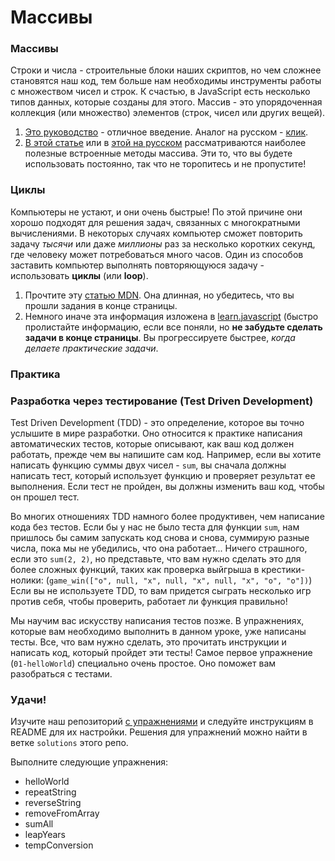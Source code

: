 # Массивы

### Массивы

Строки и числа - строительные блоки наших скриптов, но чем сложнее становятся наш код, тем больше нам необходимы инструменты работы с множеством чисел и строк. К счастью, в JavaScript есть несколько типов данных, которые созданы для этого. Массив - это упорядоченная коллекция (или множество) элементов (строк, чисел или других вещей).

1. [Это руководство](https://www.w3schools.com/js/js_arrays.asp) - отличное введение. Аналог на русском - [клик](https://learn.javascript.ru/array).
2. [В этой статье](https://www.w3schools.com/js/js_array_methods.asp) или в [этой на русском](https://learn.javascript.ru/array-methods) рассматриваются наиболее полезные встроенные методы массива. Эти то, что вы будете использовать постоянно, так что не торопитесь и не пропустите!

### Циклы

Компьютеры не устают, и они очень быстрые! По этой причине они хорошо подходят для решения задач, связанных с многократными вычислениями. В некоторых случаях компьютер сможет повторить задачу _тысячи_ или даже _миллионы_ раз за несколько коротких секунд, где человеку может потребоваться много часов. Один из способов заставить компьютер выполнять повторяющуюся задачу - использовать **циклы** (или **loop**).

1. Прочтите эту [статью MDN](https://developer.mozilla.org/ru/docs/Learn/JavaScript/Building_blocks/Looping_code). Она длинная, но убедитесь, что вы прошли задания в конце страницы.
2. Немного иначе эта информация изложена в [learn.javascript](https://learn.javascript.ru/while-for) (быстро пролистайте информацию, если все поняли, но **не забудьте сделать задачи в конце страницы**. Вы прогрессируете быстрее, _когда делаете практические задачи_.

### Практика

### Разработка через тестирование (Test Driven Development)

Test Driven Development (TDD) - это определение, которое вы точно услышите в мире разработки. Оно относится к практике написания автоматических тестов, которые описывают, как ваш код должен работать, прежде чем вы напишите сам код. Например, если вы хотите написать функцию суммы двух чисел - `sum`, вы сначала должны написать тест, который использует функцию и проверяет результат ее выполнения. Если тест не пройден, вы должны изменить ваш код, чтобы он прошел тест.

Во многих отношениях TDD намного более продуктивен, чем написание кода без тестов. Если бы у нас не было теста для функции `sum`, нам пришлось бы самим запускать код снова и снова, суммирую разные числа, пока мы не убедились, что она работает... Ничего страшного, если это `sum(2, 2)`, но представьте, что вам нужно сделать это для более сложных функций, таких как проверка выйгрыша в крестики-нолики: (`game_win(["o", null, "x", null, "x", null, "x", "o", "o"])`) Если вы не используете TDD, то вам придется сыграть несколько игр против себя, чтобы проверить, работает ли функция правильно!

Мы научим вас искусству написания тестов позже. В упражнениях, которые вам необходимо выполнить в данном уроке, уже написаны тесты. Все, что вам нужно сделать, это прочитать инструкции и написать код, который пройдет эти тесты! Самое первое упражнение (`01-helloWorld`) специально очень простое. Оно поможет вам разобраться с тестами.

### Удачи!

Изучите наш репозиторий [с упражнениями](https://github.com/TheOdinProject/javascript-exercises) и следуйте инструкциям в README для их настройки. Решения для упражнений можно найти в ветке `solutions` этого репо.

Выполните следующие упражнения:

- helloWorld
- repeatString
- reverseString
- removeFromArray
- sumAll
- leapYears
- tempConversion
